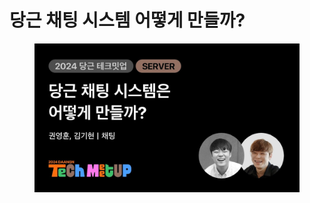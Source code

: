 # 당근 채팅 시스템 어떻게 만들까?

<figure><img src="../../.gitbook/assets/image (11).png" alt=""><figcaption></figcaption></figure>

